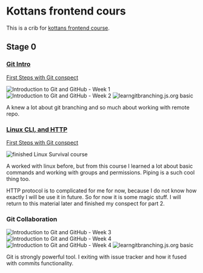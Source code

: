 # Kottans frontend cours

This is a crib for [kottans frontend course](https://kottans.org/frontend/). 

## Stage 0

### [Git Intro](https://kottans.org/frontend/tasks/git-intro.html)

[First Steps with Git conspect](lessons/st0ls1_Git.md)

![Introduction to Git and GitHub - Week 1](images/git_basics/coursera_week1.png)
![Introduction to Git and GitHub - Week 2](images/git_basics/coursera_week2.png)
![learngitbranching.js.org basic](images/git_basics/lgb_finished.png)

A knew a lot about git branching and so much about working with remote repo. 

### [Linux CLI, and HTTP](https://kottans.org/frontend/tasks/linux-cli-http.html)

[First Steps with Git conspect](lessons/st0ls2_Linux.md)

![finished Linux Survival course](images/task_linux_cli/linux_survival_finished.png)

A worked with linux before, but from this course I learned a lot about basic commands and working with groups and
permissions. Piping is a such cool thing too. 

HTTP protocol is to complicated for me for now, because I do not know how exactly I will be use it in future.
So for now it is some magic stuff. I will return to this material later and finished my conspect for part 2. 

### Git Collaboration

![Introduction to Git and GitHub - Week 3](images/task_git_collaboration/coursera_week3.png)
![Introduction to Git and GitHub - Week 4](images/task_git_collaboration/coursera_week4_pt1.png)
![Introduction to Git and GitHub - Week 4](images/task_git_collaboration/coursera_week4_pt2.png)
![learngitbranching.js.org basic](images/task_git_collaboration/lgb_advance_finished.png)

Git is strongly powerful tool. I exiting with issue tracker and how it fused with commits functionality. 